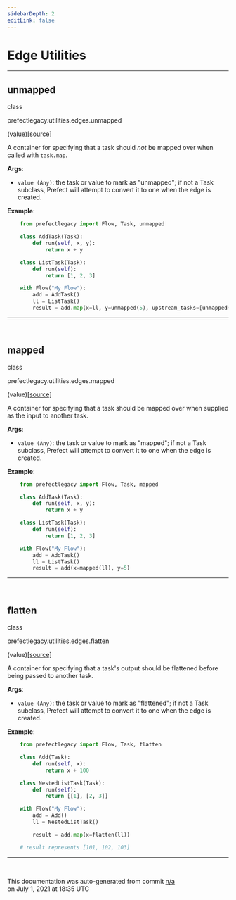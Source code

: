 ```yaml
---
sidebarDepth: 2
editLink: false
---
```

# Edge Utilities
---
 ## unmapped
 <div class='class-sig' id='prefect-utilities-edges-unmapped'><p class="prefect-sig">class </p><p class="prefect-class">prefectlegacy.utilities.edges.unmapped</p>(value)<span class="source"><a href="https://github.com/PrefectHQ/prefect/blob/master/src/prefectlegacy/utilities/edges.py#L57">[source]</a></span></div>

A container for specifying that a task should _not_ be mapped over when called with `task.map`.

**Args**:     <ul class="args"><li class="args">`value (Any)`: the task or value to mark as "unmapped"; if not a Task         subclass, Prefect will attempt to convert it to one when the edge is         created.</li></ul> **Example**:     
```python
    from prefectlegacy import Flow, Task, unmapped

    class AddTask(Task):
        def run(self, x, y):
            return x + y

    class ListTask(Task):
        def run(self):
            return [1, 2, 3]

    with Flow("My Flow"):
        add = AddTask()
        ll = ListTask()
        result = add.map(x=ll, y=unmapped(5), upstream_tasks=[unmapped(Task())])

```


---
<br>

 ## mapped
 <div class='class-sig' id='prefect-utilities-edges-mapped'><p class="prefect-sig">class </p><p class="prefect-class">prefectlegacy.utilities.edges.mapped</p>(value)<span class="source"><a href="https://github.com/PrefectHQ/prefect/blob/master/src/prefectlegacy/utilities/edges.py#L25">[source]</a></span></div>

A container for specifying that a task should be mapped over when supplied as the input to another task.

**Args**:     <ul class="args"><li class="args">`value (Any)`: the task or value to mark as "mapped"; if not a Task         subclass, Prefect will attempt to convert it to one when the edge is         created.</li></ul> **Example**:     
```python
    from prefectlegacy import Flow, Task, mapped

    class AddTask(Task):
        def run(self, x, y):
            return x + y

    class ListTask(Task):
        def run(self):
            return [1, 2, 3]

    with Flow("My Flow"):
        add = AddTask()
        ll = ListTask()
        result = add(x=mapped(ll), y=5)

```


---
<br>

 ## flatten
 <div class='class-sig' id='prefect-utilities-edges-flatten'><p class="prefect-sig">class </p><p class="prefect-class">prefectlegacy.utilities.edges.flatten</p>(value)<span class="source"><a href="https://github.com/PrefectHQ/prefect/blob/master/src/prefectlegacy/utilities/edges.py#L89">[source]</a></span></div>

A container for specifying that a task's output should be flattened before being passed to another task.

**Args**:     <ul class="args"><li class="args">`value (Any)`: the task or value to mark as "flattened"; if not a Task         subclass, Prefect will attempt to convert it to one when the edge is         created.</li></ul> **Example**:     
```python
    from prefectlegacy import Flow, Task, flatten

    class Add(Task):
        def run(self, x):
            return x + 100

    class NestedListTask(Task):
        def run(self):
            return [[1], [2, 3]]

    with Flow("My Flow"):
        add = Add()
        ll = NestedListTask()

        result = add.map(x=flatten(ll))

    # result represents [101, 102, 103]

```


---
<br>


<p class="auto-gen">This documentation was auto-generated from commit <a href='https://github.com/PrefectHQ/prefect/commit/n/a'>n/a</a> </br>on July 1, 2021 at 18:35 UTC</p>
